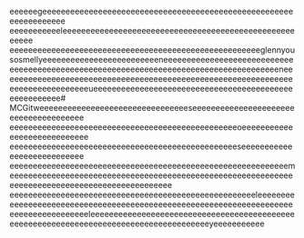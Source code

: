 eeeeeegeeeeeeeeeeeeeeeeeeeeeeeeeeeeeeeeeeeeeeeeeeeeeeeeeeeeeeeeeeeeeeeeee
eeeeeeeeeeeleeeeeeeeeeeeeeeeeeeeeeeeeeeeeeeeeeeeeeeeeeeeeeeeeeeeeee
eeeeeeeeeeeeeeeeeeeeeeeeeeeeeeeeeeeeeeeeeeeeeeeeeeeeeeglennyousosmellyeeeeeeeeeeeeeeeeeeeeeeeeeneeeeeeeeeeeeeeeeeeeeeeeeeeeeeeeeeeeeeeeeeeeeeeeeeeeeeeeeeeeeeeeeeeeeeeeeeeeeeeeeeeeeeeneeeeeeeeeeeeeeeeeeeeeeeeeeeeeeeeeeeeeeeeeeeeeeeeeeeeeeeeeeeeeeeeeeeeeeeeeeeeeeeeueeeeeeeeeeeeeeeeeeeeeeeeeeeeeeeeeeeeeeeeeeeeeeeeeeeeee# MCGitweeeeeeeeeeeeeeeeeeeeeeeeeeeeeeeeseeeeeeeeeeeeeeeeeeeeeeeeeeeeeeeeeeeeee
eeeeeeeeeeeeeeeeeeeeeeeeeeeeeeeeeeeeeeeeeeeeeeeeeoeeeeeeeeeeeeeeeeeeeeeeeeeeee
eeeeeeeeeeeeeeeeeeeeeeeeeeeeeeeeeeeeeeeeeeeeeeeeeseeeeeeeeeeeeeeeeeeeeeeeeeee
eeeeeeeeeeeeeeeeeeeeeeeeeeeeeeeeeeeeeeeeeeeeeeeeeeeeeeeeeeeemeeeeeeeeeeeeeeeeeeeeeeeeeeeeeeeeeeeeeeeeeeeeeeeeeeeeeeeeeeeeeeeeeeeeeeeeeeeeeeeeeeeeeeeeeeeeeeee
eeeeeeeeeeeeeeeeeeeeeeeeeeeeeeeeeeeeeeeeeeeeeeeeeeeeeleeeeeeeeeeeeeeeeeeeeeeeeeeeeeeeeeeeeeeeeeeeeeeeeeeeeeeeeeeeeeeeeeeeeeeeeeeeeeeeeeeeeeeleeeeeeeeeeeeeeeeeeeeeeeeeeeeeeeeeeeeeeeeeeeeeeeeeeeeeeeeeeeeeeeeeeeeeeeeeeeeeeeeeeeeeeeyeeeeeeeeeee
